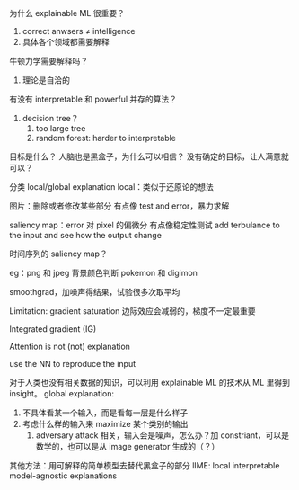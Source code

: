 为什么 explainable ML 很重要？

1. correct anwsers $\neq$ intelligence
2. 具体各个领域都需要解释

牛顿力学需要解释吗？

1. 理论是自洽的

有没有 interpretable 和 powerful 并存的算法？

1. decision tree？
   1. too large tree
   2. random forest: harder to interpretable

目标是什么？
人脑也是黑盒子，为什么可以相信？
没有确定的目标，让人满意就可以？

分类
local/global explanation
local：类似于还原论的想法

图片：删除或者修改某些部分
有点像 test and error，暴力求解

saliency map：error 对 pixel 的偏微分
有点像稳定性测试 add terbulance to the input and see how the output change

时间序列的 saliency map？

eg：png 和 jpeg 背景颜色判断 pokemon 和 digimon

smoothgrad，加噪声得结果，试验很多次取平均

Limitation: gradient saturation
边际效应会减弱的，梯度不一定最重要

Integrated gradient (IG)

Attention is not (not) explanation

use the NN to reproduce the input

对于人类也没有相关数据的知识，可以利用 explainable ML 的技术从 ML 里得到 insight。
global explanation:

1. 不具体看某一个输入，而是看每一层是什么样子
2. 考虑什么样的输入来 maximize 某个类别的输出
   1. adversary attack 相关，输入会是噪声，怎么办？加 constriant，可以是数学的，也可以是从 image generator 生成的（？）

其他方法：用可解释的简单模型去替代黑盒子的部分
lIME: local interpretable model-agnostic explanations